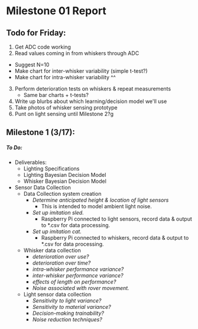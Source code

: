 # Milestone 01 Report

## Todo for Friday:
1. Get ADC code working 
2. Read values coming in from whiskers through ADC
  - Suggest N=10
  - Make chart for inter-whisker variability (simple t-test?)
  - Make chart for intra-whisker variability ^^ 
3. Perform deterioration tests on whiskers & repeat measurements
   - Same bar charts + t-tests?
4. Write up blurbs about which learning/decision model we'll use
5. Take photos of whisker sensing prototype
6. Punt on light sensing until Milestone 2?g

## Milestone 1 (3/17):
##### To Do:
- Deliverables:
  - Lighting Specifications
  - Lighting Bayesian Decision Model
  - Whisker Bayesian Decision Model
- Sensor Data Collection
  - Data Collection system creation
    - *Determine anticipated height & location of light sensors*
      - This is intended to model ambient light noise.
    - *Set up imitation sled.*
      - Raspberry Pi connected to light sensors, record data & output to *.csv for data processing.
    - *Set up imitation cat.*
      - Raspberry Pi connected to whiskers, record data & output to *.csv for data processing.
  - Whisker data collection
    - *deterioration over use?*
    - *deterioration over time?*
    - *intra-whisker performance variance?*
    - *inter-whisker performance variance?*
    - *effects of length on performance?*
    - *Noise associated with rover movement.*
  - Light sensor data collection
    - *Sensitivity to light variance?*
    - *Sensitivity to material variance?*
    - *Decision-making trainability?*
    - *Noise reduction techniques?*
